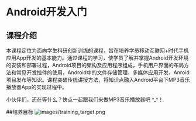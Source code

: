 # Android开发入门

## 课程介绍

本课程定位为面向学生科研创新训练的课程，旨在培养学员移动互联网+时代手机应用App开发的基本能力。通过课程的学习，使学员了解并掌握Android开发环境的安装和部署过程，Android项目的架构及应用程序组成，手机用户界面的布局方法和常见开发控件的使用，Android中的文件存储管理、多媒体应用开发、Anroid项目发布等知识。课程突破传统讲授方法，将知识点融入Android平台下MP3音乐播放器App的实现过程中。

小伙伴们，还在等什么？快点一起跟我们来做MP3音乐播放器吧  ^_^！

##培养目标
![images/training_target.png](images/images/training_target.png)